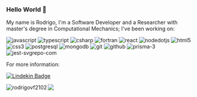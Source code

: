 <h3>Hello World   👋</h3>

My name is Rodrigo, I'm a Software Developer and a Researcher with master's degree in Computational Mechanics;
I've been working on:

![javascript](https://user-images.githubusercontent.com/106849328/191318900-3dafb13d-0756-4742-9c48-90c9965015cd.svg)
![typescript](https://user-images.githubusercontent.com/106849328/203078930-d93a7629-c068-47b3-b704-92f6c00362cc.svg)
![csharp](https://user-images.githubusercontent.com/106849328/191320017-974752e7-7335-455b-9920-cd0cd7872de5.svg)
![fortran](https://user-images.githubusercontent.com/106849328/191320138-4bde83b0-d084-44b8-81b4-1cbc4cce6f55.svg)
![react](https://user-images.githubusercontent.com/106849328/191319144-5b7573f4-4faf-48c4-9115-af343fc6285e.svg)
![nodedotjs](https://user-images.githubusercontent.com/106849328/191326380-5210c4b3-7a51-4284-b417-80723aa4ddd5.svg)
![html5](https://user-images.githubusercontent.com/106849328/191319340-2422834e-b30e-439e-a88a-2c0e33aea131.svg)
![css3](https://user-images.githubusercontent.com/106849328/191319542-c8907330-7908-4ab3-a35d-53b99423f1cd.svg)
![postgresql](https://user-images.githubusercontent.com/106849328/193836970-59aa16c4-c33b-4b38-8722-66ae671a046f.svg)
![mongodb](https://user-images.githubusercontent.com/106849328/191319783-2cd32a3d-5541-4c4f-945e-bc35d71ffaf5.svg)
![git](https://user-images.githubusercontent.com/106849328/191326596-d58d2afc-09d0-4bfd-9e73-a2331b851a3a.svg)
![github](https://user-images.githubusercontent.com/106849328/191326709-f88e8364-c6cd-49ef-b60e-eecfc885a1bd.svg)
![prisma-3](https://user-images.githubusercontent.com/106849328/203080131-da03793f-9573-479e-a9de-304ae0dcdac7.svg)
![jest-svgrepo-com](https://user-images.githubusercontent.com/106849328/205308134-5052a3d7-6203-481e-a630-ebf9fd6a6257.svg)








<div>For more information:</div>

[![Lindekin Badge](https://img.shields.io/badge/LinkedIn-0077B5?style=for-the-badge&logo=linkedin&logoColor=white&link=https://www.linkedin.com/in/rodrigo-vieira-fonseca-12b515b9/)](https://www.linkedin.com/in/rodrigo-vieira-fonseca-12b515b9/)

<div>
 <img src="https://github-readme-stats.vercel.app/api/top-langs?username=rodrigovf2102&show_icons=true&locale=en&langs_count=6" alt="rodrigovf2102" align="left" />
  <img align='left' src="https://github-readme-stats.vercel.app/api?username=rodrigovf2102&count_private=true&show_icons=true" />
  </div>
  
 






